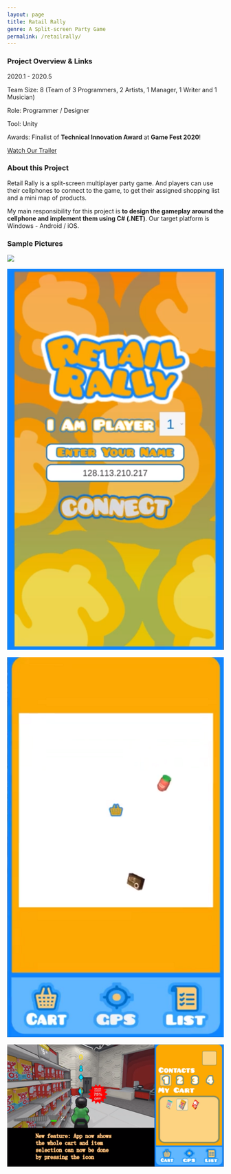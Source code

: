 ```yaml
---
layout: page
title: Ratail Rally
genre: A Split-screen Party Game
permalink: /retailrally/
---
```




### Project Overview & Links

2020.1 - 2020.5

Team Size: 8 (Team of 3 Programmers, 2 Artists, 1 Manager, 1 Writer and 1 Musician)

Role: Programmer / Designer

Tool: Unity

Awards: Finalist of **Technical Innovation Award** at **Game Fest 2020**!

[Watch Our Trailer](https://www.youtube.com/watch?v=W1Cj8eSM-Xg)

### About this Project

Retail Rally is a split-screen multiplayer party game. And players can use their cellphones to connect to the game, to get their assigned shopping list and a mini map of products.

My main responsibility for this project is **to design the gameplay around the cellphone and implement them using C# (.NET)**. Our target platform is Windows - Android / iOS.

### Sample Pictures

![](./img/RR2.png)

![](./img/RR3.png)

![](./img/RR4.png)

![](./img/RR5.png)